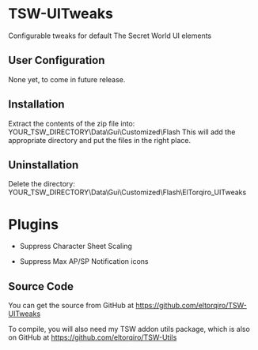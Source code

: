 TSW-UITweaks
============
Configurable tweaks for default The Secret World UI elements
  
  
User Configuration
------------------
None yet, to come in future release.
   
   
Installation
------------
Extract the contents of the zip file into: YOUR_TSW_DIRECTORY\Data\Gui\Customized\Flash
This will add the appropriate directory and put the files in the right place.

Uninstallation
--------------
Delete the directory: YOUR_TSW_DIRECTORY\Data\Gui\Customized\Flash\ElTorqiro_UITweaks
   
   
Plugins
=======
 * Suppress Character Sheet Scaling

 * Suppress Max AP/SP Notification icons

   
   
Source Code
-----------
You can get the source from GitHub at https://github.com/eltorqiro/TSW-UITweaks

To compile, you will also need my TSW addon utils package, which is also on GitHub at https://github.com/eltorqiro/TSW-Utils